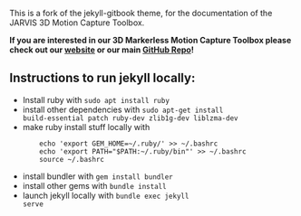 This is a fork of the jekyll-gitbook theme, for the documentation of the JARVIS 3D Motion Capture Toolbox.

**If you are interested in our 3D Markerless Motion Capture Toolbox please check out our [website](https://jarvis-mocap.github.io/jarvis-docs/) or our main [GitHub Repo](https://github.com/JARVIS-MoCap)!**

## Instructions to run jekyll locally:

- Install ruby with <code>sudo apt install ruby</code>
- install other dependencies with <code>sudo apt-get install build-essential patch ruby-dev zlib1g-dev liblzma-dev</code>
- make ruby install stuff locally with
  ~~~
      echo 'export GEM_HOME=~/.ruby/' >> ~/.bashrc
      echo 'export PATH="$PATH:~/.ruby/bin"' >> ~/.bashrc
      source ~/.bashrc
  ~~~
- install bundler with <code>gem install bundler</code>
- install other gems with <code>bundle install</code>
- launch jekyll locally with <code>bundle exec jekyll serve</code>
